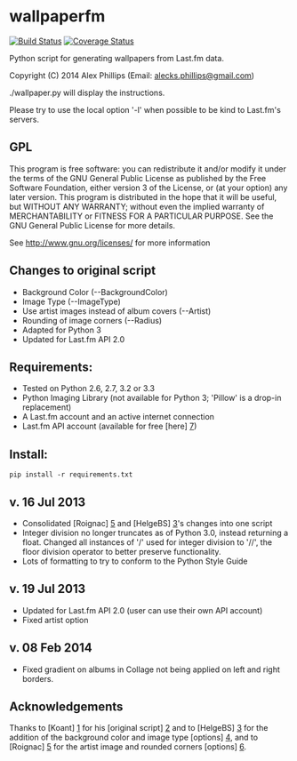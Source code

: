 wallpaperfm
===========

[![Build Status](https://travis-ci.org/hugovk/wallpaperfm.png?branch=master)](https://travis-ci.org/hugovk/wallpaperfm) [![Coverage Status](https://coveralls.io/repos/hugovk/wallpaperfm/badge.png)](https://coveralls.io/r/hugovk/wallpaperfm)

Python script for generating wallpapers from Last.fm data.

Copyright (C) 2014  Alex Phillips (Email: alecks.phillips@gmail.com)

./wallpaper.py will display the instructions.

Please try to use the local option '-l' when possible to be kind to Last.fm's servers.
 
GPL
---

This program is free software: you can redistribute it and/or modify
it under the terms of the GNU General Public License as published by
the Free Software Foundation, either version 3 of the License, or
(at your option) any later version.
This program is distributed in the hope that it will be useful,
but WITHOUT ANY WARRANTY; without even the implied warranty of
MERCHANTABILITY or FITNESS FOR A PARTICULAR PURPOSE.  See the
GNU General Public License for more details.

See <http://www.gnu.org/licenses/> for more information


Changes to original script
--------------------------
  - Background Color (--BackgroundColor)
  - Image Type (--ImageType)
  - Use artist images instead of album covers (--Artist)
  - Rounding of image corners (--Radius)
  - Adapted for Python 3
  - Updated for Last.fm API 2.0

Requirements:
---------------
* Tested on Python 2.6, 2.7, 3.2 or 3.3
* Python Imaging Library (not available for Python 3; 'Pillow' is a drop-in replacement)
* A Last.fm account and an active internet connection
* Last.fm API account (available for free [here] [7])

Install:
---------------
`pip install -r requirements.txt`


v. 16 Jul 2013
---------------
- Consolidated [Roignac] [5] and [HelgeBS] [3]'s changes into one script
- Integer division no longer truncates as of Python 3.0, instead returning
  a float. Changed all instances of '/' used for integer division to '//',
  the floor division operator to better preserve functionality.
- Lots of formatting to try to conform to the Python Style Guide

v. 19 Jul 2013
--------------
- Updated for Last.fm API 2.0 (user can use their own API account)
- Fixed artist option


v. 08 Feb 2014
--------------
- Fixed gradient on albums in Collage not being applied on left and right borders.


Acknowledgements
----------------
Thanks to [Koant] [1] for his [original script] [2] and to
[HelgeBS] [3] for the addition of the background color and image type [options] [4],
and to [Roignac] [5] for the artist image and rounded corners [options] [6].

  [1]: http://www.lastfm.fr/user/Koant        "Koant"
  [2]: http://ledazibao.free.fr/wallpaperfm/index.php "original script"
  [3]: http://www.lastfm.fr/user/HelgeBS  "HelgeBS"
  [4]: https://content.wuala.com/contents/nanyouco/Images/last.fm/wallpaperfm.py?key=4DCLgHGLNI32 "options"
  [5]: http://www.lastfm.fr/user/Roignac    "Roignac"
  [6]: http://bazaar.launchpad.net/~roignac/+junk/wallpaperfm/files "options"
  [7]: http://www.last.fm/api/account/create "here"
